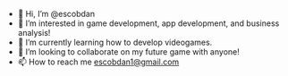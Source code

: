 - 👋 Hi, I’m @escobdan
- 👀 I’m interested in game development, app development, and business analysis!
- 🌱 I’m currently learning how to develop videogames.
- 💞️ I’m looking to collaborate on my future game with anyone! 
- 📫 How to reach me escobdan1@gmail.com

<!---
escobdan/escobdan is a ✨ special ✨ repository because its `README.md` (this file) appears on your GitHub profile.
You can click the Preview link to take a look at your changes.
--->
